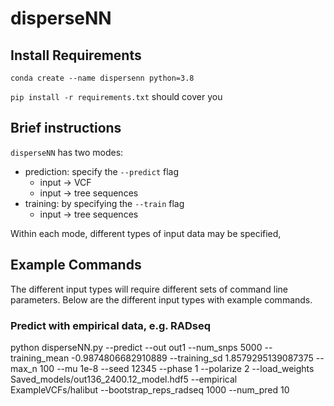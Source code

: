 # disperseNN

## Install Requirements
`conda create --name dispersenn python=3.8`

`pip install -r requirements.txt` should cover you

## Brief instructions
`disperseNN` has two modes: 
* prediction:   specify the `--predict` flag
    - input -> VCF
    - input -> tree sequences
* training:     by specifying the `--train` flag
    - input -> tree sequences

Within each mode, different types of input data may be specified, 

## Example Commands
The different input types will require different sets of command line parameters. Below are the different input types with example commands.

### Predict with empirical data, e.g. RADseq
python disperseNN.py --predict --out out1 --num_snps 5000 --training_mean -0.9874806682910889 --training_sd 1.8579295139087375 --max_n 100 --mu 1e-8 --seed 12345 --phase 1 --polarize 2 --load_weights Saved_models/out136_2400.12_model.hdf5 --empirical ExampleVCFs/halibut --bootstrap_reps_radseq 1000 --num_pred 10

